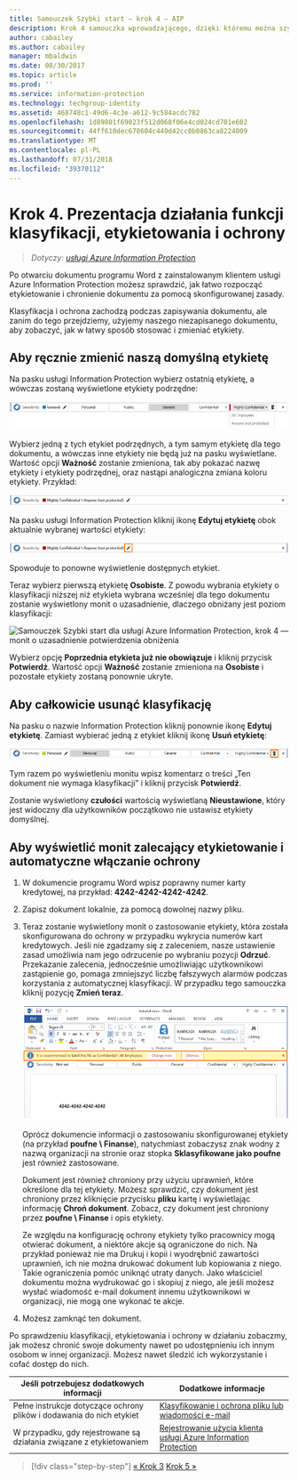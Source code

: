 ```yaml
---
title: Samouczek Szybki start — krok 4 — AIP
description: Krok 4 samouczka wprowadzającego, dzięki któremu można szybko wypróbować usługę Azure Information Protection — prezentacja działania funkcji etykietowania i ochrony.
author: cabailey
ms.author: cabailey
manager: mbaldwin
ms.date: 08/30/2017
ms.topic: article
ms.prod: ''
ms.service: information-protection
ms.technology: techgroup-identity
ms.assetid: 468748c1-49d6-4c3e-a612-9c584acdc782
ms.openlocfilehash: 1d89801f69023f512d068f06e4cd024cd701e602
ms.sourcegitcommit: 44ff610dec678604c449d42cc0b0863ca8224009
ms.translationtype: MT
ms.contentlocale: pl-PL
ms.lasthandoff: 07/31/2018
ms.locfileid: "39370112"
---
```

# <a name="step-4-see-classification-labeling-and-protection-in-action"></a>Krok 4. Prezentacja działania funkcji klasyfikacji, etykietowania i ochrony 

>*Dotyczy: [usługi Azure Information Protection](https://azure.microsoft.com/pricing/details/information-protection)*

Po otwarciu dokumentu programu Word z zainstalowanym klientem usługi Azure Information Protection możesz sprawdzić, jak łatwo rozpocząć etykietowanie i chronienie dokumentu za pomocą skonfigurowanej zasady.

Klasyfikacja i ochrona zachodzą podczas zapisywania dokumentu, ale zanim do tego przejdziemy, użyjemy naszego niezapisanego dokumentu, aby zobaczyć, jak w łatwy sposób stosować i zmieniać etykiety.

## <a name="to-manually-change-our-default-label"></a>Aby ręcznie zmienić naszą domyślną etykietę

Na pasku usługi Information Protection wybierz ostatnią etykietę, a wówczas zostaną wyświetlone etykiety podrzędne:

![Samouczek Szybki start dla usługi Azure Information Protection, krok 4 — wybieranie etykiety podrzędnej](../media/info-protect-sub-labelsv2.png)

Wybierz jedną z tych etykiet podrzędnych, a tym samym etykietę dla tego dokumentu, a wówczas inne etykiety nie będą już na pasku wyświetlane. Wartość opcji **Ważność** zostanie zmieniona, tak aby pokazać nazwę etykiety i etykiety podrzędnej, oraz nastąpi analogiczna zmiana koloru etykiety. Przykład:

![Samouczek Szybki start dla usługi Azure Information Protection, krok 4 — wybrano etykietę podrzędną](../media/info-protect-sub-label-selectedv2.png)

Na pasku usługi Information Protection kliknij ikonę **Edytuj etykietę** obok aktualnie wybranej wartości etykiety:

![Samouczek Szybki start dla usługi Azure Information Protection, krok 4 — ikona Edytuj etykietę](../media/info-protect-edit-label-selectedv2.png)

Spowoduje to ponowne wyświetlenie dostępnych etykiet.

Teraz wybierz pierwszą etykietę **Osobiste**. Z powodu wybrania etykiety o klasyfikacji niższej niż etykieta wybrana wcześniej dla tego dokumentu zostanie wyświetlony monit o uzasadnienie, dlaczego obniżany jest poziom klasyfikacji:

![Samouczek Szybki start dla usługi Azure Information Protection, krok 4 — monit o uzasadnienie potwierdzenia obniżenia](../media/info-protect-lower-justification.png)

Wybierz opcję **Poprzednia etykieta już nie obowiązuje** i kliknij przycisk **Potwierdź**. Wartość opcji **Ważność** zostanie zmieniona na **Osobiste** i pozostałe etykiety zostaną ponownie ukryte.

## <a name="to-remove-the-classification-completely"></a>Aby całkowicie usunąć klasyfikację

Na pasku o nazwie Information Protection kliknij ponownie ikonę **Edytuj etykietę**. Zamiast wybierać jedną z etykiet kliknij ikonę **Usuń etykietę**:

![Samouczek Szybki start dla usługi Azure Information Protection, krok 4 — ikona usuwania](../media/delete-icon-from-personalv2.png)

Tym razem po wyświetleniu monitu wpisz komentarz o treści „Ten dokument nie wymaga klasyfikacji” i kliknij przycisk **Potwierdź**.  

Zostanie wyświetlony **czułości** wartością wyświetlaną **Nieustawione**, który jest widoczny dla użytkowników początkowo nie ustawisz etykiety domyślnej.

## <a name="to-see-a-recommendation-prompt-for-labeling-and-automatic-protection"></a>Aby wyświetlić monit zalecający etykietowanie i automatyczne włączanie ochrony

1. W dokumencie programu Word wpisz poprawny numer karty kredytowej, na przykład: **4242-4242-4242-4242**. 

2. Zapisz dokument lokalnie, za pomocą dowolnej nazwy pliku. 

3. Teraz zostanie wyświetlony monit o zastosowanie etykiety, która została skonfigurowana do ochrony w przypadku wykrycia numerów kart kredytowych. Jeśli nie zgadzamy się z zaleceniem, nasze ustawienie zasad umożliwia nam jego odrzucenie po wybraniu pozycji **Odrzuć**. Przekazanie zalecenia, jednocześnie umożliwiając użytkownikowi zastąpienie go, pomaga zmniejszyć liczbę fałszywych alarmów podczas korzystania z automatycznej klasyfikacji. W przypadku tego samouczka kliknij pozycję **Zmień teraz**.

    ![Samouczek Szybki start dla usługi Azure Information Protection, krok 4 — monit z zaleceniem klasyfikacji](../media/change-nowv2.png)

    Oprócz dokumencie informacji o zastosowaniu skonfigurowanej etykiety (na przykład **poufne \ Finanse**), natychmiast zobaczysz znak wodny z nazwą organizacji na stronie oraz stopka  **Sklasyfikowane jako poufne** jest również zastosowane. 

    Dokument jest również chroniony przy użyciu uprawnień, które określone dla tej etykiety. Możesz sprawdzić, czy dokument jest chroniony przez kliknięcie przycisku **pliku** kartę i wyświetlając informację **Chroń dokument**. Zobacz, czy dokument jest chroniony przez **poufne \ Finanse** i opis etykiety. 
    
    Ze względu na konfigurację ochrony etykiety tylko pracownicy mogą otwierać dokument, a niektóre akcje są ograniczone do nich. Na przykład ponieważ nie ma Drukuj i kopii i wyodrębnić zawartości uprawnień, ich nie można drukować dokument lub kopiowania z niego. Takie ograniczenia pomóc uniknąć utraty danych. Jako właściciel dokumentu można wydrukować go i skopiuj z niego, ale jeśli możesz wysłać wiadomość e-mail dokument innemu użytkownikowi w organizacji, nie mogą one wykonać te akcje.

4. Możesz zamknąć ten dokument.

Po sprawdzeniu klasyfikacji, etykietowania i ochrony w działaniu zobaczmy, jak możesz chronić swoje dokumenty nawet po udostępnieniu ich innym osobom w innej organizacji. Możesz nawet śledzić ich wykorzystanie i cofać dostęp do nich.

|Jeśli potrzebujesz dodatkowych informacji|Dodatkowe informacje|
|--------------------------------|--------------------------|
|Pełne instrukcje dotyczące ochrony plików i dodawania do nich etykiet |[Klasyfikowanie i ochrona pliku lub wiadomości e-mail](../rms-client/client-classify-protect.md)|
|W przypadku, gdy rejestrowane są działania związane z etykietowaniem |[Rejestrowanie użycia klienta usługi Azure Information Protection](../rms-client/client-admin-guide-files-and-logging.md#usage-logging-for-the-azure-information-protection-client)|


>[!div class="step-by-step"]
[&#171; Krok 3](infoprotect-tutorial-step3.md)
[Krok 5 &#187;](infoprotect-tutorial-step5.md)
